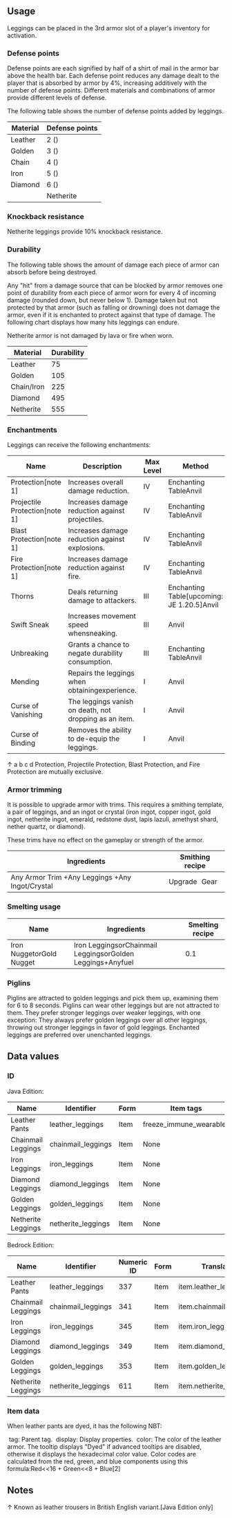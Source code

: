 ## Usage
Leggings can be placed in the 3rd armor slot of a player's inventory for activation.

### Defense points
Defense points are each signified by half of a shirt of mail in the armor bar above the health bar. Each defense point reduces any damage dealt to the player that is absorbed by armor by 4%, increasing additively with the number of defense points. Different materials and combinations of armor provide different levels of defense.

The following table shows the number of defense points added by leggings.

| Material | Defense points |
|----------|----------------|
| Leather  | 2 ()           |
| Golden   | 3 ()           |
| Chain    | 4 ()           |
| Iron     | 5 ()           |
| Diamond  | 6 ()           |
|          | Netherite      |

### Knockback resistance
Netherite leggings provide 10% knockback resistance.

### Durability
The following table shows the amount of damage each piece of armor can absorb before being destroyed.

Any "hit" from a damage source that can be blocked by armor removes one point of durability from each piece of armor worn for every 4 of incoming damage (rounded down, but never below 1). Damage taken but not protected by that armor (such as falling or drowning) does not damage the armor, even if it is enchanted to protect against that type of damage. The following chart displays how many hits leggings can endure.

Netherite armor is not damaged by lava or fire when worn.

| Material   | Durability |
|------------|------------|
| Leather    | 75         |
| Golden     | 105        |
| Chain/Iron | 225        |
| Diamond    | 495        |
| Netherite  | 555        |

### Enchantments
Leggings can receive the following enchantments:

| Name                          | Description                                            | Max Level | Method                                      | Weight |
|-------------------------------|--------------------------------------------------------|-----------|---------------------------------------------|--------|
| Protection[note 1]            | Increases overall damage reduction.                    | IV        | Enchanting TableAnvil                       | 10     |
| Projectile Protection[note 1] | Increases damage reduction against projectiles.        | IV        | Enchanting TableAnvil                       | 5      |
| Blast Protection[note 1]      | Increases damage reduction against explosions.         | IV        | Enchanting TableAnvil                       | 2      |
| Fire Protection[note 1]       | Increases damage reduction against fire.               | IV        | Enchanting TableAnvil                       | 5      |
| Thorns                        | Deals returning damage to attackers.                   | III       | Enchanting Table‌[upcoming: JE 1.20.5]Anvil | 1      |
| Swift Sneak                   | Increases movement speed whensneaking.                 | III       | Anvil                                       | 1      |
| Unbreaking                    | Grants a chance to negate durability consumption.      | III       | Enchanting TableAnvil                       | 5      |
| Mending                       | Repairs the leggings when obtainingexperience.         | I         | Anvil                                       | 2      |
| Curse of Vanishing            | The leggings vanish on death, not dropping as an item. | I         | Anvil                                       | 1      |
| Curse of Binding              | Removes the ability to de-equip the leggings.          | I         | Anvil                                       | 1      |


↑ a b c d Protection, Projectile Protection, Blast Protection, and Fire Protection are mutually exclusive.


### Armor trimming
It is possible to upgrade armor with trims. This requires a smithing template, a pair of leggings, and an ingot or crystal (iron ingot, copper ingot, gold ingot, netherite ingot, emerald, redstone dust, lapis lazuli, amethyst shard, nether quartz, or diamond).

These trims have no effect on the gameplay or strength of the armor. 

| Ingredients                                     | Smithing recipe |
|-------------------------------------------------|-----------------|
| Any Armor Trim +Any Leggings +Any Ingot/Crystal | Upgrade Gear    |

### Smelting usage
| Name                     | Ingredients                                                | Smelting recipe |
|--------------------------|------------------------------------------------------------|-----------------|
| Iron NuggetorGold Nugget | Iron LeggingsorChainmail LeggingsorGolden Leggings+Anyfuel | 0.1             |

### Piglins
Piglins are attracted to golden leggings and pick them up, examining them for 6 to 8 seconds. Piglins can wear other leggings but are not attracted to them. They prefer stronger leggings over weaker leggings, with one exception: They always prefer golden leggings over all other leggings, throwing out stronger leggings in favor of gold leggings. Enchanted leggings are preferred over unenchanted leggings.

## Data values
### ID
Java Edition:

| Name               | Identifier         | Form | Item tags               | Translation key                   |
|--------------------|--------------------|------|-------------------------|-----------------------------------|
| Leather Pants      | leather_leggings   | Item | freeze_immune_wearables | item.minecraft.leather_leggings   |
| Chainmail Leggings | chainmail_leggings | Item | None                    | item.minecraft.chainmail_leggings |
| Iron Leggings      | iron_leggings      | Item | None                    | item.minecraft.iron_leggings      |
| Diamond Leggings   | diamond_leggings   | Item | None                    | item.minecraft.diamond_leggings   |
| Golden Leggings    | golden_leggings    | Item | None                    | item.minecraft.golden_leggings    |
| Netherite Leggings | netherite_leggings | Item | None                    | item.minecraft.netherite_leggings |

Bedrock Edition:

| Name               | Identifier         | Numeric ID | Form | Translation key              |
|--------------------|--------------------|------------|------|------------------------------|
| Leather Pants      | leather_leggings   | 337        | Item | item.leather_leggings.name   |
| Chainmail Leggings | chainmail_leggings | 341        | Item | item.chainmail_leggings.name |
| Iron Leggings      | iron_leggings      | 345        | Item | item.iron_leggings.name      |
| Diamond Leggings   | diamond_leggings   | 349        | Item | item.diamond_leggings.name   |
| Golden Leggings    | golden_leggings    | 353        | Item | item.golden_leggings.name    |
| Netherite Leggings | netherite_leggings | 611        | Item | item.netherite_leggings.name |

### Item data
When leather pants are dyed, it has the following NBT:


 tag: Parent tag.
 display: Display properties.
 color: The color of the leather armor. The tooltip displays "Dyed" if advanced tooltips are disabled, otherwise it displays the hexadecimal color value. Color codes are calculated from the red, green, and blue components using this formula:Red<<16 + Green<<8 + Blue[2]

## Notes

↑ Known as leather trousers in British English variant.‌[Java Edition  only]



